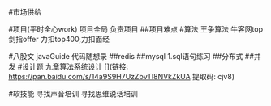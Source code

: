 #市场供给

#项目(平时全心work)
项目全局
负责项目
##项目难点
#算法
王争算法
牛客网top
剑指offer
力扣top400,力扣面经

#八股文
javaGuide
[](https://javaguide.cn/distributed-system/theorem&algorithm&protocol/raft-algorithm.html#_2-2-%E4%BB%BB%E6%9C%9F)
代码随想录
##redis
##mysql
1.sql语句练习
##分布式
##并发
#设计题
九章算法系统设计
[](链接: https://pan.baidu.com/s/14a9S9H7UzZbvTl8NVkZkUA 提取码: cjv8)

[](https://www.lintcode.com/problem/?typeId=6)
#软技能
寻找声音培训
寻找思维说话培训
